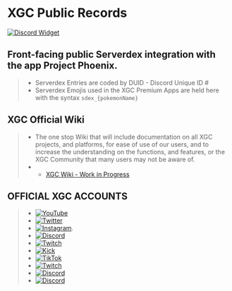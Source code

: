 # XGC Public Records
[![Discord Widget](https://discord.com/api/guilds/829181609156411463/widget.png?style=banner2)](https://discord.gg/Xieon)

## Front-facing public Serverdex integration with the app Project Phoenix. 
> * Serverdex Entries are coded by DUID - Discord Unique ID #
> * Serverdex Emojis used in the XGC Premium Apps are held here with the syntax ``sdex_{pokemonName}``

## XGC Official Wiki
> * The one stop Wiki that will include documentation on all XGC projects, and platforms, for ease of use of our users, and to increase the understanding on the functions, and features, or the XGC Community that many users may not be aware of. 
> * * [XGC Wiki - Work in Progress](https://github.com/Xieons-Gaming-Corner/public_records/wiki)

## OFFICIAL XGC ACCOUNTS
> - [![YouTube](https://img.shields.io/badge/YouTube-XieonGaming-red?style=for-the-badge&logo=youtube)](https://www.youtube.com/@XieonGaming)
> - [![Twitter](https://img.shields.io/badge/Twitter-XieonGaming-blue?style=for-the-badge&logo=twitter)](https://twitter.com/XieonGaming)
> - [![Instagram](https://img.shields.io/badge/Instagram-XieonsGamingCorner-purple?style=for-the-badge&logo=instagram)](https://www.instagram.com/xieonsgamingcorner).
> - [![Discord](https://img.shields.io/badge/Discord-discord.gg/Xieon-blue?style=for-the-badge&logo=discord)](https://discord.gg/Xieon)
> - [![Twitch](https://img.shields.io/badge/Twitch-Xieon-purple?style=for-the-badge&logo=twitch)](https://www.twitch.tv/xieon)
> - [![Kick](https://img.shields.io/badge/Kick-Xieon-green?style=for-the-badge&logo=kick)](https://kick.com/Xieon)
> - [![TikTok](https://img.shields.io/badge/TikTok-XieonGaming-black?style=for-the-badge&logo=tiktok)](https://www.tiktok.com/@xieonsgamingcorner)
> - [![Twitch](https://img.shields.io/badge/Twitch_Bot-SusSpore-red?style=for-the-badge&logo=twitch)](https://www.twitch.tv/SusSpore)
> - [![Discord](https://img.shields.io/badge/Discord_Bot-Aizen_Suske_XGC_BOT-red?style=for-the-badge&logo=discord)](https://discord.com/discovery/applications/1105710749545926676/store)
> - [![Discord](https://img.shields.io/badge/Discord_Bot-Project_Phoenix-red?style=for-the-badge&logo=discord)](https://discord.com/discovery/applications/1283043896334618667/store)
